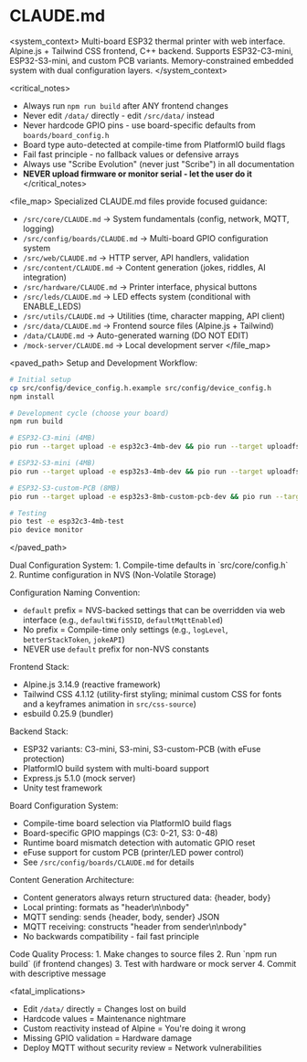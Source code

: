 # CLAUDE.md

<system_context>
Multi-board ESP32 thermal printer with web interface. Alpine.js + Tailwind CSS frontend, C++ backend.
Supports ESP32-C3-mini, ESP32-S3-mini, and custom PCB variants.
Memory-constrained embedded system with dual configuration layers.
</system_context>

<critical_notes>

- Always run `npm run build` after ANY frontend changes
- Never edit `/data/` directly - edit `/src/data/` instead
- Never hardcode GPIO pins - use board-specific defaults from `boards/board_config.h`
- Board type auto-detected at compile-time from PlatformIO build flags
- Fail fast principle - no fallback values or defensive arrays
- Always use "Scribe Evolution" (never just "Scribe") in all documentation
- **NEVER upload firmware or monitor serial - let the user do it**
  </critical_notes>

<file_map>
Specialized CLAUDE.md files provide focused guidance:

- `/src/core/CLAUDE.md` → System fundamentals (config, network, MQTT, logging)
- `/src/config/boards/CLAUDE.md` → Multi-board GPIO configuration system
- `/src/web/CLAUDE.md` → HTTP server, API handlers, validation
- `/src/content/CLAUDE.md` → Content generation (jokes, riddles, AI integration)
- `/src/hardware/CLAUDE.md` → Printer interface, physical buttons
- `/src/leds/CLAUDE.md` → LED effects system (conditional with ENABLE_LEDS)
- `/src/utils/CLAUDE.md` → Utilities (time, character mapping, API client)
- `/src/data/CLAUDE.md` → Frontend source files (Alpine.js + Tailwind)
- `/data/CLAUDE.md` → Auto-generated warning (DO NOT EDIT)
- `/mock-server/CLAUDE.md` → Local development server
  </file_map>

<paved_path>
Setup and Development Workflow:

```bash
# Initial setup
cp src/config/device_config.h.example src/config/device_config.h
npm install

# Development cycle (choose your board)
npm run build

# ESP32-C3-mini (4MB)
pio run --target upload -e esp32c3-4mb-dev && pio run --target uploadfs -e esp32c3-4mb-dev

# ESP32-S3-mini (4MB)
pio run --target upload -e esp32s3-4mb-dev && pio run --target uploadfs -e esp32s3-4mb-dev

# ESP32-S3-custom-PCB (8MB)
pio run --target upload -e esp32s3-8mb-custom-pcb-dev && pio run --target uploadfs -e esp32s3-8mb-custom-pcb-dev

# Testing
pio test -e esp32c3-4mb-test
pio device monitor
```

</paved_path>

<patterns>
Dual Configuration System:
1. Compile-time defaults in `src/core/config.h`
2. Runtime configuration in NVS (Non-Volatile Storage)

Configuration Naming Convention:

- `default` prefix = NVS-backed settings that can be overridden via web interface (e.g., `defaultWifiSSID`, `defaultMqttEnabled`)
- No prefix = Compile-time only settings (e.g., `logLevel`, `betterStackToken`, `jokeAPI`)
- NEVER use `default` prefix for non-NVS constants

Frontend Stack:

- Alpine.js 3.14.9 (reactive framework)
- Tailwind CSS 4.1.12 (utility-first styling; minimal custom CSS for fonts and a keyframes animation in `src/css-source`)
- esbuild 0.25.9 (bundler)

Backend Stack:

- ESP32 variants: C3-mini, S3-mini, S3-custom-PCB (with eFuse protection)
- PlatformIO build system with multi-board support
- Express.js 5.1.0 (mock server)
- Unity test framework

Board Configuration System:

- Compile-time board selection via PlatformIO build flags
- Board-specific GPIO mappings (C3: 0-21, S3: 0-48)
- Runtime board mismatch detection with automatic GPIO reset
- eFuse support for custom PCB (printer/LED power control)
- See `/src/config/boards/CLAUDE.md` for details

Content Generation Architecture:

- Content generators always return structured data: {header, body}
- Local printing: formats as "header\n\nbody"
- MQTT sending: sends {header, body, sender} JSON
- MQTT receiving: constructs "header from sender\n\nbody"
- No backwards compatibility - fail fast principle
  </patterns>

<workflow>
Code Quality Process:
1. Make changes to source files
2. Run `npm run build` (if frontend changes)
3. Test with hardware or mock server
4. Commit with descriptive message
</workflow>

<fatal_implications>

- Edit `/data/` directly = Changes lost on build
- Hardcode values = Maintenance nightmare
- Custom reactivity instead of Alpine = You're doing it wrong
- Missing GPIO validation = Hardware damage
- Deploy MQTT without security review = Network vulnerabilities

